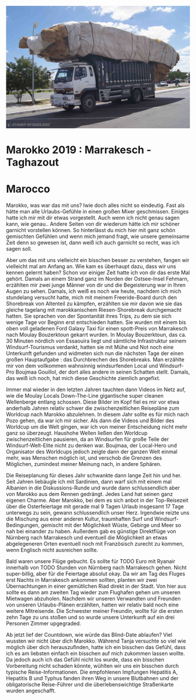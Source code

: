 ![link broken](../../../../../../mediaLibrary/posts/2019/morocco-marokko/04-18-marrakesch-marrakech-taghazout/windsurf-stormy-stories-surf-travel-blog-morocco-marokko-04-18-marrakesch-marrakech-taghazout-WM-25p-DSC08834.JPG)

# Marokko 2019 : Marrakesch - Taghazout

# Marocco

Marokko, was war das mit uns? Iwie doch alles nicht so eindeutig.
Fast als hätte man alle Urlaubs-Gefühle in einen großen Mixer geschmissen.
Einiges hatte ich mir mit dir etwas vorgestellt. Auch wenn ich nicht genau sagen kann, wie genau..
Andere Seiten von dir wiederum hätte ich mir schöner garnicht vorstellen können.
So hinterlässt du mich hier mit ganz schön gemischten Gefühlen und wenn mich jemand fragt, wie
unsere gemeinsame Zeit denn so gewesen ist, dann weiß ich auch garnicht so recht, was ich sagen soll.

Aber um das mit uns vielleicht ein bisschen besser zu verstehen, fangen wir vielleicht mal am Anfang an.
Wie kam es überhaupt dazu, dass wir uns kennen gelernt haben?
Schon vor einiger Zeit hatte ich von dir das erste Mal gehört.
Damals an einem Strand ganz im Norden der Ostsee-Insel Fehmarn, erzählten mir zwei junge Männer von dir
und die Begeisterung war in Ihren Augen zu sehen. Damals, ich weiß es noch wie heute, nachdem
ich mich stundelang versucht hatte, mich mit meinem Freeride-Board durch den Shorebreak von Altenteil zu kämpfen,
erzählten sie mir davon wie sie das gleiche tagelang mit marokkanischem Riesen-Shorebreak durchgemacht hatten.
Sie sprachen von der Spontanität ihres Trips, zu dem sie sich wenige Tage vor Beginn erst entschieden hatten.
Sie wurden mit einem bis oben voll geladenen Ford Galaxy Taxi für einen spott-Preis von Marrakesch nach Moulay Bouzerktoun gekarrt wurden. In Moulay Bouzerktoun, das ca. 30 Minuten nördlich von Essaouira liegt und sämtliche Infrastruktur seinem Windsurf-Tourismus verdankt, hatten sie mit Mühe und Not noch eine Unterkunft gefunden
und widmeten sich nun die nächsten Tage der einen großen Hauptaufgabe : das Durchbrechen des Shorebreaks.
Man erzählte mir von dem vollkommen wahnsinnig windsurfenden Local und Windsurf-Pro Boujmaa Gouillol, der dort
alles andere in seinen Schatten stellt.
Damals, das weiß ich noch, hat mich diese Geschichte ziemlich angefixt.

Immer mal wieder in den letzten Jahren tauchten dann Videos im Netz auf, wie die Moulay Locals Down-The-Line gigantische super cleanen Wellenberge entlang schossen. Diese Bilder im Kopf fiel es mir vor etwa anderhalb Jahren
relativ schwer die zwischenzeitlichen Reisepläne zum Worldcup nach Marokko abzulehnen. In diesem Jahr sollte es für mich nach Pozo gehen, da war ich mir sicher. Als dann die Videos und Bilder des Worldcup um die Welt gingen,
war ich von meiner Entscheidung nicht mehr ganz so überzeugt. Haushohe Wellen ließen den Worldcup zwischenzeitlichen pausieren, da an Windsurfen für große Teile der Windsurf-Welt-Elite nicht zu denken war.
Boujmaa, der Local-Hero und Organisator des Worldcups jedoch zeigte dann der ganzen Welt einmal mehr, was Menschen möglich ist, und verschob die Grenzen des Möglichen, zumindest meiner Meinung nach, in andere Sphären.

Die Reiseplanung für dieses Jahr schwankte dann lange Zeit hin und her.
Seit Jahren liebäugle ich mit Sardinien, dann warf sich mit einem mal Albanien in die Diskussions-Runde und wurde dann schlussendlich aber von Marokko aus dem Rennen gedrängt. Jedes Land hat seinen ganz eigenen Charme.
Aber Marokko, bei dem es sich anbot in der Top-Reisezeit über die Osterfeiertage mit gerade mal 9 Tagen Urlaub insgesamt 17 Tage unterwegs zu sein, gewann schlussendlich unser Herz.
Irgendwie reizte uns die Mischung aus einer anderen Kultur, traumhaften Surf und Windsurf-Bedingungen, gemischt mit der Möglichkeit Wüste, Gebirge und Meer so nah bei einander zu haben.
Außerdem gab es günstige Direktflüge von Nürnberg nach Marrakesch und eventuell die Möglichkeit an etwas abgelegeneren Orten eventuell noch mit Französisch zurecht zu kommen, wenn Englisch nicht ausreichen sollte.

Bald waren unsere Flüge gebucht. Es sollte für TODO Euro mit Ryanair innerhalb von TODO Stunden von Nürnberg nach Marrakesch gehen. Nicht super-billig, aber für die Feiertage absolut okay. Da wir am Tag des Fluges erst Nachts in Marrakesch ankommen sollten, planten wir zwei Übernachtungen in einer gemütlichen Riad direkt in der Stadt. Von hier aus sollte es dann am zweiten Tag wieder zum Flughafen gehen um unseren Mietwagen abzuholen. Nachdem wir unseren Verwandten und Freunden von unseren Urlaubs-Plänen erzählten, hatten wir relativ bald noch eine weitere Mitreisende. Die Schwester meiner Freundin, wollte für die ersten zehn Tage zu uns stoßen und so wurde unsere Unterkunft auf ein drei Personen Zimmer upgegraded.

Ab jetzt lief der Countdown, wie würde das Blind-Date ablaufen? Viel wussten wir nicht über dich Marokko.
Während Tanja versuchte so viel wie möglich über dich herauszufinden, hatte ich ein bisschen das
Gefühl, dass ich es am liebsten einfach ein bisschen auf mich zukommen lassen wollte.
Da jedoch auch ich das Gefühl nicht los wurde, dass ein bisschen Vorbereitung nicht schaden könnte,
wühlten wir uns ein bisschen durch typische Reise-Informationen. Die empfohlenen Impfungen
Hepatitis A, Hepatitis B und Typhus fanden ihren Weg in unsere Blutbahnen und der obligatorische Reise-Führer und die überlebenswichtige Straßenkarte wurden angeschafft.
